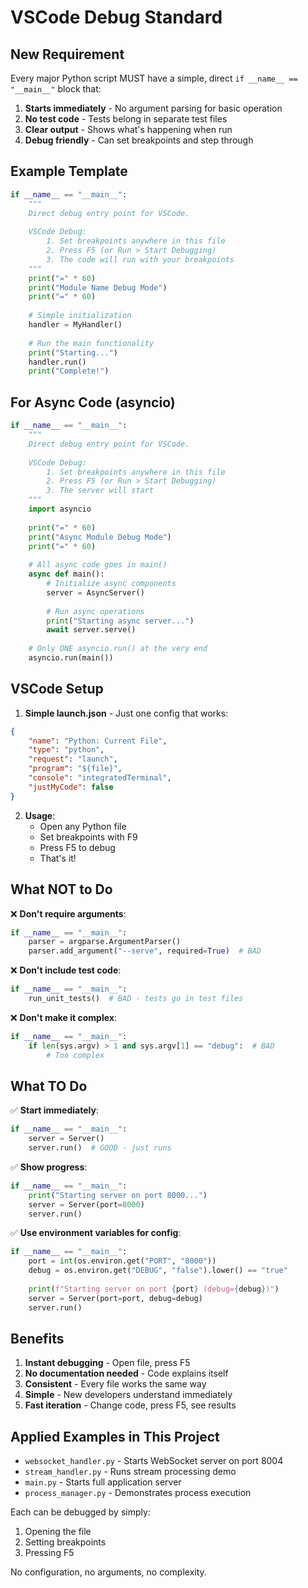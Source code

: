 # VSCode Debug Standard

## New Requirement

Every major Python script MUST have a simple, direct `if __name__ == "__main__"` block that:

1. **Starts immediately** - No argument parsing for basic operation
2. **No test code** - Tests belong in separate test files
3. **Clear output** - Shows what's happening when run
4. **Debug friendly** - Can set breakpoints and step through

## Example Template

```python
if __name__ == "__main__":
    """
    Direct debug entry point for VSCode.
    
    VSCode Debug:
        1. Set breakpoints anywhere in this file
        2. Press F5 (or Run > Start Debugging)
        3. The code will run with your breakpoints
    """
    print("=" * 60)
    print("Module Name Debug Mode")
    print("=" * 60)
    
    # Simple initialization
    handler = MyHandler()
    
    # Run the main functionality
    print("Starting...")
    handler.run()
    print("Complete!")
```

## For Async Code (asyncio)

```python
if __name__ == "__main__":
    """
    Direct debug entry point for VSCode.
    
    VSCode Debug:
        1. Set breakpoints anywhere in this file
        2. Press F5 (or Run > Start Debugging)
        3. The server will start
    """
    import asyncio
    
    print("=" * 60)
    print("Async Module Debug Mode")
    print("=" * 60)
    
    # All async code goes in main()
    async def main():
        # Initialize async components
        server = AsyncServer()
        
        # Run async operations
        print("Starting async server...")
        await server.serve()
    
    # Only ONE asyncio.run() at the very end
    asyncio.run(main())
```

## VSCode Setup

1. **Simple launch.json** - Just one config that works:
```json
{
    "name": "Python: Current File",
    "type": "python",
    "request": "launch",
    "program": "${file}",
    "console": "integratedTerminal",
    "justMyCode": false
}
```

2. **Usage**:
   - Open any Python file
   - Set breakpoints with F9
   - Press F5 to debug
   - That's it!

## What NOT to Do

❌ **Don't require arguments**:
```python
if __name__ == "__main__":
    parser = argparse.ArgumentParser()
    parser.add_argument("--serve", required=True)  # BAD
```

❌ **Don't include test code**:
```python
if __name__ == "__main__":
    run_unit_tests()  # BAD - tests go in test files
```

❌ **Don't make it complex**:
```python
if __name__ == "__main__":
    if len(sys.argv) > 1 and sys.argv[1] == "debug":  # BAD
        # Too complex
```

## What TO Do

✅ **Start immediately**:
```python
if __name__ == "__main__":
    server = Server()
    server.run()  # GOOD - just runs
```

✅ **Show progress**:
```python
if __name__ == "__main__":
    print("Starting server on port 8000...")
    server = Server(port=8000)
    server.run()
```

✅ **Use environment variables for config**:
```python
if __name__ == "__main__":
    port = int(os.environ.get("PORT", "8000"))
    debug = os.environ.get("DEBUG", "false").lower() == "true"
    
    print(f"Starting server on port {port} (debug={debug})")
    server = Server(port=port, debug=debug)
    server.run()
```

## Benefits

1. **Instant debugging** - Open file, press F5
2. **No documentation needed** - Code explains itself
3. **Consistent** - Every file works the same way
4. **Simple** - New developers understand immediately
5. **Fast iteration** - Change code, press F5, see results

## Applied Examples in This Project

- `websocket_handler.py` - Starts WebSocket server on port 8004
- `stream_handler.py` - Runs stream processing demo
- `main.py` - Starts full application server
- `process_manager.py` - Demonstrates process execution

Each can be debugged by simply:
1. Opening the file
2. Setting breakpoints
3. Pressing F5

No configuration, no arguments, no complexity.